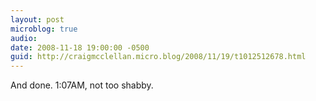 ```yaml
---
layout: post
microblog: true
audio: 
date: 2008-11-18 19:00:00 -0500
guid: http://craigmcclellan.micro.blog/2008/11/19/t1012512678.html
---
```

And done.  1:07AM, not too shabby.
